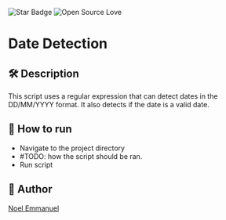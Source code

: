 ![Star Badge](https://img.shields.io/static/v1?label=%F0%9F%8C%9F&message=If%20Useful&style=style=flat&color=BC4E99)
![Open Source Love](https://badges.frapsoft.com/os/v1/open-source.svg?v=103)

# Date Detection

## 🛠️ Description
This script uses a regular expression that can detect dates in the DD/MM/YYYY format. It also detects if the date is a valid date.

## 🌟 How to run

- Navigate to the project directory
- #TODO: how the script should be ran.
- Run script


## 🤖 Author

[Noel Emmanuel](https://github.com/De-pitcher)